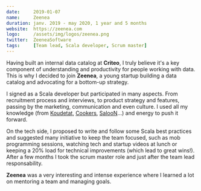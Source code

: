 ```yaml
---
date:     2019-01-07
name:     Zeenea
duration: janv. 2019 - may 2020, 1 year and 5 months
website:  https://zeenea.com
logo:     /assets/img/logos/zeenea.png
twitter:  ZeeneaSoftware
tags:     [Team lead, Scala developer, Scrum master]
---
```


Having built an internal data catalog at **Criteo**, I truly believe it's a key component of understanding and productivity for people working with data.
This is why I decided to join **Zeenea**, a young startup building a data catalog and advocating for a bottom-up strategy.

I signed as a Scala developer but participated in many aspects. From recruitment process and interviews, to product strategy and features, passing by the marketing,
communication and even culture. I used all my knowledge (from [Koudetat](#koudetat), [Cookers](#cookers), [SalooN](#saloon)...) and energy to push it forward.

On the tech side, I proposed to write and follow some Scala best practices and suggested many initiative to keep the team focused,
such as mob programming sessions, watching tech and startup videos at lunch or keeping a 20% load for technical improvements (which lead to great wins!).
After a few months I took the scrum master role and just after the team lead responsability.

**Zeenea** was a very interesting and intense experience where I learned a lot on mentoring a team and managing goals.

